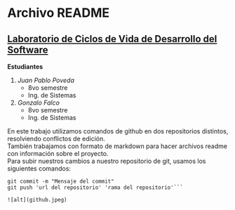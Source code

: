 # Archivo README
## [Laboratorio de Ciclos de Vida de Desarrollo del Software](https://bit.ly/m/cvds)

**Estudiantes**
1. *Juan Pablo Poveda*
    - 8vo semestre
    - Ing. de Sistemas
2. *Gonzalo Falco*
    - 8vo semestre
    - Ing. de Sistemas

En este trabajo utilizamos comandos de github en dos repositorios distintos, resolviendo conflictos de edición.\
También trabajamos con formato de markdown para hacer archivos readme con información sobre el proyecto.\
Para subir nuestros cambios a nuestro repositorio de git, usamos los siguientes comandos:

```git add .
git commit -m "Mensaje del commit"
git push 'url del repositorio' 'rama del repositorio'```

![alt](github.jpeg)
